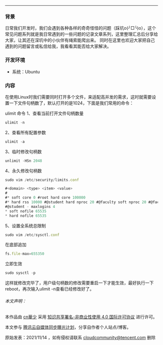 


---
### 背景

日常我们开发时，我们会遇到各种各样的奇奇怪怪的问题（踩坑o(╯□╰)o），这个常见问题系列就是我日常遇到的一些问题的记录文章系列，这里整理汇总后分享给大家，让其还在深坑中的小伙伴有绳索能爬出来。 同时在这里也欢迎大家把自己遇到的问题留言或私信给我，我看看其能否给大家解决。

### 开发环境

-   系统：Ubuntu

### 内容

在使用Linux时我们需要同时打开多个文件，来适配高并发的需求，这时就需要设置一下文件句柄数了，默认打开的是1024，下面是我们常用的命令：

ulimit 命令 1、查看当前打开文件句柄数量

```javascript
ulimit -n
```
2、查看所有配置参数

```javascript
ulimit -a 
```
3、临时修改句柄数

```javascript
unlimit -HSn 2048
```
4、永久修改句柄数

```javascript
sudo vim /etc/security/limits.conf
```

```javascript
#<domain> <type> <item> <value> 
# 
#* soft core 0 #root hard core 100000 
#* hard rss 10000 #@student hard nproc 20 #@faculty soft nproc 20 #@faculty hard nproc 50 #ftp hard nproc 0 #ftp - chroot /ftp 
#@student - maxlogins 4 
* soft nofile 65535 
* hard nofile 65535
```

5、设置全系统总限制

```javascript
sudo vim /etc/sysctl.conf
```

在底部追加
```javascript
fs.file-max=655350
```
立即生效
```javascript
sudo sysctl -p
```
这样就修改完毕了，用户级句柄数的修改需要重启一下才能生效，最好执行一下reboot，再次输入ulimit -n查看已经修改好了。

###### 本文声明：

本作品由 [cn華少](https://cloud.tencent.com/developer/tools/blog-entry?target=https%3A%2F%2Flinks.jianshu.com%2Fgo%3Fto%3Dwww.cnhuashao.com&source=article&objectId=1905523) 采用 [知识共享署名-非商业性使用 4.0 国际许可协议](https://cloud.tencent.com/developer/tools/blog-entry?target=https%3A%2F%2Flinks.jianshu.com%2Fgo%3Fto%3Dhttp%253A%252F%252Fcreativecommons.org%252Flicenses%252Fby-nc%252F4.0%252F&source=article&objectId=1905523) 进行许可。

本文参与 [腾讯云自媒体同步曝光计划](https://cloud.tencent.com/developer/support-plan)，分享自作者个人站点/博客。

原始发表：2021/11/14 ，如有侵权请联系 [cloudcommunity@tencent.com](mailto:cloudcommunity@tencent.com) 删除
